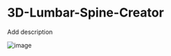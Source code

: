 # 3D-Lumbar-Spine-Creator
Add description 

![image](https://github.com/VisSim-UniKO/3D-Lumbar-Spine-Creator/assets/127405131/cc2c15df-339a-4e92-9c7f-33ff59f94fe0)
